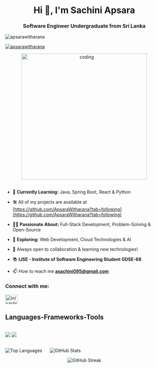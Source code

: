 <h1 align="center">Hi 👋, I'm Sachini Apsara</h1>
<h3 align="center">Software Engineer Undergraduate from Sri Lanka</h3>


<p align="left"> <img src="https://komarev.com/ghpvc/?username=apsarawitharana&label=Profile%20views&color=0e75b6&style=flat" alt="apsarawitharana" /> </p>
<p align="left"> <a href="https://github.com/ryo-ma/github-profile-trophy"><img src="https://github-profile-trophy.vercel.app/?username=apsarawitharana" alt="apsarawitharana" /></a> </p>

<div align="center">
  <img alt="coding" width="400" src="https://private-user-images.githubusercontent.com/139870293/298515140-cfea8357-3c51-48f7-a910-aca50d041375.jpg?jwt=eyJhbGciOiJIUzI1NiIsInR5cCI6IkpXVCJ9.eyJpc3MiOiJnaXRodWIuY29tIiwiYXVkIjoicmF3LmdpdGh1YnVzZXJjb250ZW50LmNvbSIsImtleSI6ImtleTUiLCJleHAiOjE3Mjc2MTc3NDAsIm5iZiI6MTcyNzYxNzQ0MCwicGF0aCI6Ii8xMzk4NzAyOTMvMjk4NTE1MTQwLWNmZWE4MzU3LTNjNTEtNDhmNy1hOTEwLWFjYTUwZDA0MTM3NS5qcGc_WC1BbXotQWxnb3JpdGhtPUFXUzQtSE1BQy1TSEEyNTYmWC1BbXotQ3JlZGVudGlhbD1BS0lBVkNPRFlMU0E1M1BRSzRaQSUyRjIwMjQwOTI5JTJGdXMtZWFzdC0xJTJGczMlMkZhd3M0X3JlcXVlc3QmWC1BbXotRGF0ZT0yMDI0MDkyOVQxMzQ0MDBaJlgtQW16LUV4cGlyZXM9MzAwJlgtQW16LVNpZ25hdHVyZT01NDY5ZGMwYjY3ODMxYjUxMzQzMmFiNzBlZjc4MThhZjU5MzUyMzdhODk1NDcwMmUxZWRlYTdkNjkzYWJmNzA4JlgtQW16LVNpZ25lZEhlYWRlcnM9aG9zdCJ9.YLm6vm2HxNfz5yiV0U5bhlbFXqL1Mv84Yo5mGnPF45E">
</div>

<br>


- 🌱 **Currently Learning:** Java, Spring Boot, React & Python 
  
- 🛠️ All of my projects are available at [https://github.com/ApsaraWitharana?tab=following](https://github.com/ApsaraWitharana?tab=following)
  
- 👨‍💻 **Passionate About:** Full-Stack Development, Problem-Solving & Open-Source
  
- 🚀 **Exploring:** Web Development, Cloud Technologies & AI
  
- 🤝 Always open to collaboration & learning new technologies!
  
- 📚 **IJSE - Institute of Software Engineering Student GDSE-68**
  
- 📫 How to reach me **asachini095@gmail.com**

<h3 align="left">Connect with me:</h3>
<p align="left">
<a href="https://linkedin.com/in/in/sachini-apsara" target="blank"><img align="center" src="https://raw.githubusercontent.com/rahuldkjain/github-profile-readme-generator/master/src/images/icons/Social/linked-in-alt.svg" alt="in/sachini-apsara" height="30" width="40" /></a>
</p>
<h2 align="left" > Languages-Frameworks-Tools </h2>
<br>
<div align="left" >
    <img src="https://skillicons.dev/icons?i=java,mysql,idea,bootstrap,vscode,html,css,javascript,nodejs,spring,react,typescript,hibernate,mongodb,angular,python" />
    <img src="https://skillicons.dev/icons?i=github,git,maven,figma,linux" /><br>
</div>

<br>

<p align="left">
  <img src="https://github-readme-stats.vercel.app/api/top-langs?username=apsarawitharana&show_icons=true&locale=en&layout=compact&theme=tokyonight" alt="Top Languages" style="margin-right: 20px;" />
 <img src="https://github-readme-stats.vercel.app/api?username=apsarawitharana&show_icons=true&locale=en&theme=tokyonight" alt="GitHub Stats" />
</p>

<p align="center">
    <img src="https://github-readme-streak-stats.herokuapp.com/?user=apsarawitharana&theme=tokyonight" alt="GitHub Streak" />
</p>



